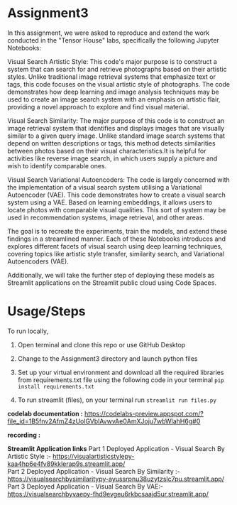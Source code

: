 # Assignment3
In this assignment, we were asked to reproduce and extend the work conducted in the "Tensor House" labs, specifically the following Jupyter Notebooks:

Visual Search Artistic Style: This code's major purpose is to construct a system that can search for and retrieve photographs based on their artistic styles. Unlike traditional image retrieval systems that emphasize text or tags, this code focuses on the visual artistic style of photographs. The code demonstrates how deep learning and image analysis techniques may be used to create an image search system with an emphasis on artistic flair, providing a novel approach to explore and find visual material.

Visual Search Similarity: The major purpose of this code is to construct an image retrieval system that identifies and displays images that are visually similar to a given query image. Unlike standard image search systems that depend on written descriptions or tags, this method detects similarities between photos based on their visual characteristics.It is helpful for activities like reverse image search, in which users supply a picture and wish to identify comparable ones.

Visual Search Variational Autoencoders: The code is largely concerned with the implementation of a visual search system utilising a Variational Autoencoder (VAE). This code demonstrates how to create a visual search system using a VAE. Based on learning embeddings, it allows users to locate photos with comparable visual qualities. This sort of system may be used in recommendation systems, image retrieval, and other areas.

The goal is to recreate the experiments, train the models, and extend these findings in a streamlined manner. Each of these Notebooks introduces and explores different facets of visual search using deep learning techniques, covering topics like artistic style transfer, similarity search, and Variational Autoencoders (VAE).

Additionally, we will take the further step of deploying these models as Streamlit applications on the Streamlit public cloud using Code Spaces.


# Usage/Steps
To run locally,

1. Open terminal and clone this repo or use GitHub Desktop

2. Change to the Assignment3 directory and launch python files

3. Set up your virtual environment and download all the required libraries from requirements.txt file using the following code in your terminal `pip install requirements.txt`

5. To run streamlit (files), on your terminal run  `streamlit run files.py`

**codelab documentation :** https://codelabs-preview.appspot.com/?file_id=1B5fnv2AfmZ4zUolGVblAvwvAe0AmXJoju7wbWlahH6g#0


**recording :**

**Streamlit Application links**
Part 1 Deployed Application - Visual Search By Artistic Style :- https://visualartisticstylepy-kaa4hp6e4fv89kklerap9s.streamlit.app/<br>
Part 2 Deployed Application - Visual Search By Similarity :- https://visualsearchbysimilaritypy-ayussrpnu38uzytzslc7pu.streamlit.app/<br>
Part 3 Deployed Application - Visual Search By VAE:- https://visualsearchbyvaepy-fhd9evgeu6rkbcsaajd5ur.streamlit.app/

